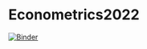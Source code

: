 # Econometrics2022
[![Binder](https://mybinder.org/badge_logo.svg)](https://mybinder.org/v2/gh/valexeev777/Econometrics2022.git/HEAD)
